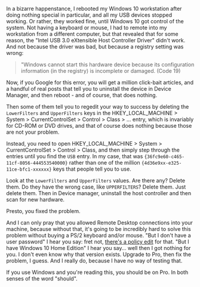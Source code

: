 In a bizarre happenstance, I rebooted my Windows 10 workstation after doing nothing special in particular, and all my USB devices stopped working. Or rather, they worked fine, until Windows 10 got control of the system.  Not having a keyboard or mouse, I had to remote into my workstation from a different computer, but that revealed that for some reason, the "Intel USB 3.0 eXtensible Host Controller Driver" didn't work. And not because the driver was bad, but because a registry setting was wrong:

> "Windows cannot start this hardware device because its configuration information (in the registry) is incomplete or damaged. (Code 19)

Now, if you Google for this error, you will get a million click-bait articles, and a handful of real posts that tell you to uninstall the device in Device Manager, and then reboot - and of course, that does nothing.

Then some of them tell you to regedit your way to success by deleting the `LowerFilters` and `UpperFilters` keys in the HKEY_LOCAL_MACHINE >  System > CurrentControlSet > Control > Class > ... entry, which is invariably for CD-ROM or DVD drives, and that of course does nothing because those are not your problem.

Instead, you need to open HKEY_LOCAL_MACHINE >  System > CurrentControlSet > Control > Class, and then simply step through the entries until you find the `USB` entry. In my case, that was `{36fc9e60-c465-11cf-8056-444553540000}` rather than one of the million `{4d36e9xx-e325-11ce-bfc1-xxxxxx}` keys that people tell you to use.

Look at the `LowerFilters` and `UpperFilters` values. Are there any? Delete them. Do they have the wrong case, like `UPPERFILTERS`? Delete them. Just delete them. Then in Device manager, uninstall the host controller and then scan for new hardware.

Presto, you fixed the problem.

And I can only pray that you allowed Remote Desktop connections into your machine, because without that, it's going to be incredibly hard to solve this problem without buying a PS/2 keyboard and/or mouse.  "But I don't have a user password" I hear you say: fret not, [there's a policy edit](https://superuser.com/questions/106917/remote-desktop-without-a-password) for that. "But I have Windows 10 Home Edition" I hear you say...  well then I got nothing for you. I don't even know why that version exists. Upgrade to Pro, then fix the problem, I guess.  And I really do, because I have no way of testing that.

If you use Windows and you're reading this, you should be on Pro. In both senses of the word "should".